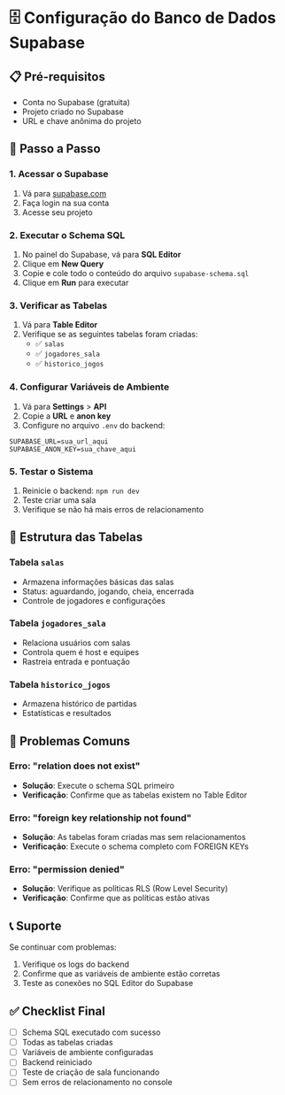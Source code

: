 # 🗄️ Configuração do Banco de Dados Supabase

## 📋 Pré-requisitos

- Conta no Supabase (gratuita)
- Projeto criado no Supabase
- URL e chave anônima do projeto

## 🚀 Passo a Passo

### 1. Acessar o Supabase

1. Vá para [supabase.com](https://supabase.com)
2. Faça login na sua conta
3. Acesse seu projeto

### 2. Executar o Schema SQL

1. No painel do Supabase, vá para **SQL Editor**
2. Clique em **New Query**
3. Copie e cole todo o conteúdo do arquivo `supabase-schema.sql`
4. Clique em **Run** para executar

### 3. Verificar as Tabelas

1. Vá para **Table Editor**
2. Verifique se as seguintes tabelas foram criadas:
   - ✅ `salas`
   - ✅ `jogadores_sala`
   - ✅ `historico_jogos`

### 4. Configurar Variáveis de Ambiente

1. Vá para **Settings** > **API**
2. Copie a **URL** e **anon key**
3. Configure no arquivo `.env` do backend:

```env
SUPABASE_URL=sua_url_aqui
SUPABASE_ANON_KEY=sua_chave_aqui
```

### 5. Testar o Sistema

1. Reinicie o backend: `npm run dev`
2. Teste criar uma sala
3. Verifique se não há mais erros de relacionamento

## 🔧 Estrutura das Tabelas

### Tabela `salas`

- Armazena informações básicas das salas
- Status: aguardando, jogando, cheia, encerrada
- Controle de jogadores e configurações

### Tabela `jogadores_sala`

- Relaciona usuários com salas
- Controla quem é host e equipes
- Rastreia entrada e pontuação

### Tabela `historico_jogos`

- Armazena histórico de partidas
- Estatísticas e resultados

## 🚨 Problemas Comuns

### Erro: "relation does not exist"

- **Solução**: Execute o schema SQL primeiro
- **Verificação**: Confirme que as tabelas existem no Table Editor

### Erro: "foreign key relationship not found"

- **Solução**: As tabelas foram criadas mas sem relacionamentos
- **Verificação**: Execute o schema completo com FOREIGN KEYs

### Erro: "permission denied"

- **Solução**: Verifique as políticas RLS (Row Level Security)
- **Verificação**: Confirme que as políticas estão ativas

## 📞 Suporte

Se continuar com problemas:

1. Verifique os logs do backend
2. Confirme que as variáveis de ambiente estão corretas
3. Teste as conexões no SQL Editor do Supabase

## ✅ Checklist Final

- [ ] Schema SQL executado com sucesso
- [ ] Todas as tabelas criadas
- [ ] Variáveis de ambiente configuradas
- [ ] Backend reiniciado
- [ ] Teste de criação de sala funcionando
- [ ] Sem erros de relacionamento no console
